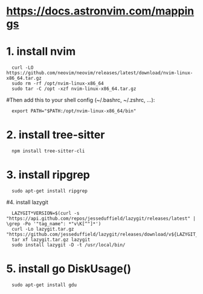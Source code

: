 # https://docs.astronvim.com/mappings

# 1. install nvim

```
  curl -LO https://github.com/neovim/neovim/releases/latest/download/nvim-linux-x86_64.tar.gz
  sudo rm -rf /opt/nvim-linux-x86_64
  sudo tar -C /opt -xzf nvim-linux-x86_64.tar.gz
```

#Then add this to your shell config (~/.bashrc, ~/.zshrc, ...):

```
  export PATH="$PATH:/opt/nvim-linux-x86_64/bin"
```

# 2. install tree-sitter

```
  npm install tree-sitter-cli
```

# 3. install ripgrep

```
  sudo apt-get install ripgrep
```

#4. install lazygit

```
  LAZYGIT*VERSION=$(curl -s "https://api.github.com/repos/jesseduffield/lazygit/releases/latest" | \grep -Po '"tag_name": *"v\K[^"]*')
  curl -Lo lazygit.tar.gz "https://github.com/jesseduffield/lazygit/releases/download/v${LAZYGIT_VERSION}/lazygit*${LAZYGIT_VERSION}\_Linux_x86_64.tar.gz"
  tar xf lazygit.tar.gz lazygit
  sudo install lazygit -D -t /usr/local/bin/
```

# 5. install go DiskUsage()

```
  sudo apt-get install gdu
```
